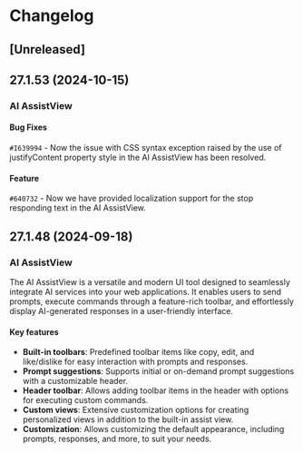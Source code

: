 # Changelog

## [Unreleased]

## 27.1.53 (2024-10-15)

### AI AssistView

#### Bug Fixes

`#I639994` - Now the issue with CSS syntax exception raised by the use of justifyContent property style in the AI AssistView has been resolved.

#### Feature

`#640732` - Now we have provided localization support for the stop responding text in the AI AssistView.

## 27.1.48 (2024-09-18)

### AI AssistView

The AI AssistView is a versatile and modern UI tool designed to seamlessly integrate AI services into your web applications. It enables users to send prompts, execute commands through a feature-rich toolbar, and effortlessly display AI-generated responses in a user-friendly interface.

#### Key features

- **Built-in toolbars**: Predefined toolbar items like copy, edit, and like/dislike for easy interaction with prompts and responses.
- **Prompt suggestions**: Supports initial or on-demand prompt suggestions with a customizable header.
- **Header toolbar**: Allows adding toolbar items in the header with options for executing custom commands.
- **Custom views**: Extensive customization options for creating personalized views in addition to the built-in assist view.
- **Customization**: Allows customizing the default appearance, including prompts, responses, and more, to suit your needs.